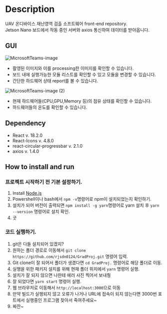 # Description
UAV 온디바이스 재난영역 검출 소프트웨어 front-end repository.\
Jetson Nano 보드에서 작동 중인 서버와 axios 통신하여 데이터를 받아옵니다.

## GUI
![MicrosoftTeams-image](https://github.com/rjsdn0124/GradProj/assets/44187187/3b44d2c6-2da3-4491-bf57-528b4dd329c6)
- 촬영된 이미지와 이를 processing한 이미지를 확인할 수 있습니다.
- 보드 내에 실행가능한 모듈 리스트를 확인할 수 있고 모듈을 변경할 수 있습니다.
- 간단한 하드웨어 상태 report를 볼 수 있습니다.

![MicrosoftTeams-image (2)](https://github.com/rjsdn0124/GradProj/assets/44187187/b601f574-20cb-4b02-a7f7-63d59121506b)
- 현재 하드웨어들(CPU,GPU,Memory 등)의 점유 상태를 확인할 수 있습니다.
- 하드웨어들의 온도를 확인할 수 있습니다.

## Dependency
 - React v. 18.2.0
 - React-Icons v. 4.8.0
 - react-circular-progressbar v. 2.1.0
 - axios v. 1.4.0


## How to install and run
### 프로젝트 시작하기 전 기본 설정하기.
  1. Install [Node.js](https://nodejs.org/ko)
  2. Powershell이나 bash에서 `npm -v`명령어로 npm이 설치되었는지 확인하기. 
  3. 설치가 되어 버전이 출력되면 `npm install -g yarn`명령어로 yarn 설치 후 `yarn --version` 명령어로 설치 확인.
  4. 굿
  
### 코드 실행하기.
  1. git은 다들 설치되어 있겠지?
  2. 원하는 폴더 경로로 이동해서 `git clone https://github.com/rjsdn0124/GradProj.git` 명령어 입력.
  3. Git clone이 잘 되어서 폴더가 생겼다면 `cd GradProj.` 명령어로 해당 폴더로 이동.
  4. 실행을 위한 패키지 설치를 위해 현재 폴더 위치에서 `yarn` 명령어 실행.
  5. 설치가 잘 되지 않으면 나한테 에러 사진 찍어서 보내줭
  6. 잘 되었다면 `yarn start` 명령어 실행.
  7. 웹 브라우저로 이동해서 `http://localhost:3000`으로 이동
  8. 만약 빌드가 실행되지 않고 오류가 나거나 URL에 접속이 되지 않는다면 3000번 포트에서 실행중인 프로그램 찾아서 죽여주세요~
  9. 짜잔~
  
  
